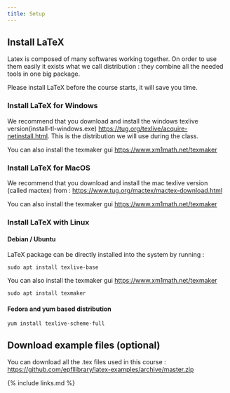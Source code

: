 ```yaml
---
title: Setup
---
```


## Install LaTeX

Latex is composed of many softwares working together. On order to use them easily it exists what we call distribution : they combine all the needed tools in one big package.

Please install LaTeX before the course starts, it will save you time. 

### Install LaTeX for Windows

We recommend that you download and install the windows texlive version(install-tl-windows.exe) <https://tug.org/texlive/acquire-netinstall.html>. This is the distribution we will use during the class.

You can also install the texmaker gui <https://www.xm1math.net/texmaker>

### Install LaTeX for MacOS

We recommend that you download and install the mac texlive version (called mactex) from : <https://www.tug.org/mactex/mactex-download.html>

You can also install the texmaker gui <https://www.xm1math.net/texmaker>

### Install LaTeX with Linux

#### Debian / Ubuntu

LaTeX package can be directly installed into the system by running :

```sudo apt install texlive-base```

You can also install the texmaker gui <https://www.xm1math.net/texmaker>

```sudo apt install texmaker```

#### Fedora and yum based distribution

```yum install texlive-scheme-full```


## Download example files (optional)

You can download all the .tex files used in this course : <https://github.com/epfllibrary/latex-examples/archive/master.zip>



{% include links.md %}
